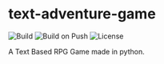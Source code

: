 # text-adventure-game
![Build](https://github.com/tejmen/text-adventure-game/workflows/Build/badge.svg)
![Build on Push](https://github.com/tejmen/text-adventure-game/workflows/Build%20on%20Push/badge.svg)
![License](https://img.shields.io/badge/license-Mozilla-green?logo=mozilla)

A Text Based RPG Game made in python.

